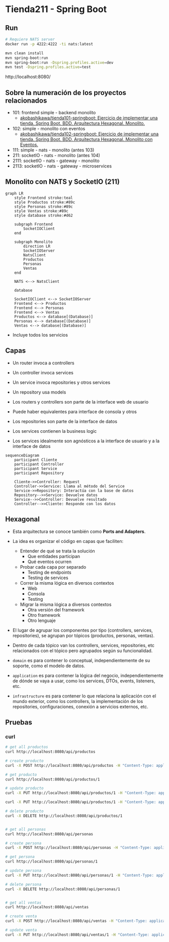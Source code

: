 # Tienda211 - Spring Boot


## Run

```sh
# Requiere NATS server
docker run -p 4222:4222 -ti nats:latest

mvn clean install
mvn spring-boot:run
mvn spring-boot:run -Dspring.profiles.active=dev
mvn test -Dspring.profiles.active=test
```

http://localhost:8080/


## Sobre la numeración de los proyectos relacionados

- 101: frontend simple - backend monolito
	- [akobashikawa/tienda101-springboot: Ejercicio de implementar una tienda. Spring Boot. BDD. Arquitectura Hexagonal. Monolito.](https://github.com/akobashikawa/tienda101-springboot)
- 102: simple - monolito con eventos
	- [akobashikawa/tienda102-springboot: Ejercicio de implementar una tienda. Spring Boot. BDD. Arquitectura Hexagonal. Monolito con Eventos.](https://github.com/akobashikawa/tienda102-springboot)
- 111: simple - nats - monolito (antes 103)
- 211: socketIO - nats - monolito (antes 104)
- 2111: socketIO - nats - gateway - monolito
- 2113: socketIO - nats - gateway - microservices


## Monolito con NATS y SocketIO (211)

```mermaid
graph LR
    style Frontend stroke:teal
    style Productos stroke:#89c
    style Personas stroke:#89c 
    style Ventas stroke:#89c
    style database stroke:#d62

    subgraph Frontend
        SocketIOClient
    end

    subgraph Monolito
        direction LR
        SocketIOServer
        NatsClient
        Productos
        Personas
        Ventas
    end

    NATS <--> NatsClient

    database
    
    SocketIOClient <--> SocketIOServer
    Frontend <--> Productos
    Frontend <--> Personas
    Frontend <--> Ventas
    Productos <--> database[(Database)]
    Personas <--> database[(Database)]
    Ventas <--> database[(Database)]
```

- Incluye todos los servicios


## Capas

- Un router invoca a controllers
- Un controller invoca services
- Un service invoca repositories y otros services
- Un repository usa models

- Los routers y controllers son parte de la interface web de usuario
- Puede haber equivalentes para interface de consola y otros
- Los repositories son parte de la interface de datos
- Los services contienen la business logic
- Los services idealmente son agnósticos a la interface de usuario y a la interface de datos

```mermaid
sequenceDiagram
    participant Cliente
    participant Controller
    participant Service
    participant Repository

    Cliente->>Controller: Request
    Controller->>Service: Llama al método del Service
    Service->>Repository: Interactúa con la base de datos
    Repository-->>Service: Devuelve datos
    Service-->>Controller: Devuelve resultado
    Controller-->>Cliente: Responde con los datos
```


## Hexagonal

- Esta arquitectura se conoce también como **Ports and Adapters**.

- La idea es organizar el código en capas que faciliten:
    - Entender de qué se trata la solución
        - Que entidades participan
        - Qué eventos ocurren
    - Probar cada capa por separado
        - Testing de endpoints
        - Testing de services
    - Correr la misma lógica en diversos contextos
        - Web
        - Consola
        - Testing
    - Migrar la misma lógica a diversos contextos
        - Otra versión del framework
        - Otro framework
        - Otro lenguaje

- El lugar de agrupar los componentes por tipo (controllers, services, repositories), se agrupan por tópicos (productos, personas, ventas).

- Dentro de cada tópico van los controllers, services, repositories, etc relacionados con el tópico pero agrupados según su funcionalidad.

- `domain` es para contener lo conceptual, independientemente de su soporte, como el modelo de datos.

- `application` es para contener la lógica del negocio, independientemente de dónde se vaya a usar, como los services, DTOs, events, listeners, etc.

- `infrastructure` es para contener lo que relaciona la aplicación con el mundo exterior, como los controllers, la implementación de los repositories, configuraciones, conexión a servicios externos, etc.

## Pruebas


### curl

```sh
# get all productos
curl http://localhost:8080/api/productos

# create producto
curl -X POST http://localhost:8080/api/productos -H "Content-Type: application/json" -d '{"nombre": "Producto Nuevo", "precio": 15, "costo": 10, "cantidad": 10}'

# get producto
curl http://localhost:8080/api/productos/1

# update producto
curl -X PUT http://localhost:8080/api/productos/1 -H "Content-Type: application/json" -d '{"nombre": "Producto Actualizado", "precio": 20, "costo": 10, "cantidad": 5}'

curl -X PUT http://localhost:8080/api/productos/1 -H "Content-Type: application/json" -d '{"cantidad": 6}'

# delete producto
curl -X DELETE http://localhost:8080/api/productos/1


# get all personas
curl http://localhost:8080/api/personas

# create persona
curl -X POST http://localhost:8080/api/personas -H "Content-Type: application/json" -d '{"nombre": "Ana"}'

# get persona
curl http://localhost:8080/api/personas/1

# update persona
curl -X PUT http://localhost:8080/api/personas/1 -H "Content-Type: application/json" -d '{"nombre": "Betty"}'

# delete persona
curl -X DELETE http://localhost:8080/api/personas/1


# get all ventas
curl http://localhost:8080/api/ventas

# create venta
curl -X POST http://localhost:8080/api/ventas -H "Content-Type: application/json" -d '{"persona_id": 1, "producto_id": 1, "precio": 15, "cantidad": 1}'

# update venta
curl -X PUT http://localhost:8080/api/ventas/1 -H "Content-Type: application/json" -d '{"persona_id": 1, "producto_id": 1, "precio": 15, "cantidad": 3}'

```

